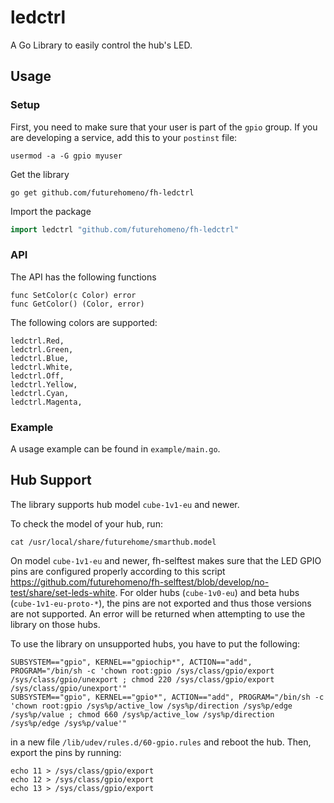 # ledctrl
A Go Library to easily control the hub's LED.

## Usage

### Setup
First, you need to make sure that your user is part of the `gpio` group. If you are developing a service, add this to your `postinst` file:

```shell script
usermod -a -G gpio myuser
```

Get the library

```shell script
go get github.com/futurehomeno/fh-ledctrl
```

Import the package

```go
import ledctrl "github.com/futurehomeno/fh-ledctrl"
```

### API
The API has the following functions

```
func SetColor(c Color) error
func GetColor() (Color, error)
```

The following colors are supported:

```
ledctrl.Red,
ledctrl.Green,
ledctrl.Blue,
ledctrl.White,
ledctrl.Off,
ledctrl.Yellow,
ledctrl.Cyan,
ledctrl.Magenta,
```

### Example
A usage example can be found in `example/main.go`.

## Hub Support
The library supports hub model `cube-1v1-eu` and newer.

To check the model of your hub, run:

```shell script
cat /usr/local/share/futurehome/smarthub.model
```

On model `cube-1v1-eu` and newer, fh-selftest makes sure that the LED GPIO pins are configured properly according to this script https://github.com/futurehomeno/fh-selftest/blob/develop/no-test/share/set-leds-white. For older hubs (``cube-1v0-eu``) and beta hubs (`cube-1v1-eu-proto-*`), the pins are not exported and thus those versions are not supported. An error will be returned when attempting to use the library on those hubs.

To use the library on unsupported hubs, you have to put the following:

```shell script
SUBSYSTEM=="gpio", KERNEL=="gpiochip*", ACTION=="add", PROGRAM="/bin/sh -c 'chown root:gpio /sys/class/gpio/export /sys/class/gpio/unexport ; chmod 220 /sys/class/gpio/export /sys/class/gpio/unexport'"
SUBSYSTEM=="gpio", KERNEL=="gpio*", ACTION=="add", PROGRAM="/bin/sh -c 'chown root:gpio /sys%p/active_low /sys%p/direction /sys%p/edge /sys%p/value ; chmod 660 /sys%p/active_low /sys%p/direction /sys%p/edge /sys%p/value'"
```

in a new file `/lib/udev/rules.d/60-gpio.rules` and reboot the hub. Then, export the pins by running:

```shell script
echo 11 > /sys/class/gpio/export
echo 12 > /sys/class/gpio/export
echo 13 > /sys/class/gpio/export
```